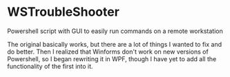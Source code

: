 # WSTroubleShooter
Powershell script with GUI to easily run commands on a remote workstation

The original basically works, but there are a lot of things I wanted to fix and do better. Then I realized that Winforms don't work on new versions of Powershell, so I began rewriting it in WPF, though I have yet to add all the functionality of the first into it.
